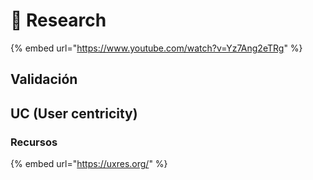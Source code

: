# 🔴 Research

{% embed url="https://www.youtube.com/watch?v=Yz7Ang2eTRg" %}

## Validación

## UC (User centricity)



### Recursos

{% embed url="https://uxres.org/" %}
